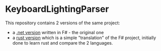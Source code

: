 # KeyboardLightingParser

This repository contains 2 versions of the same project:

- a [.net version](./dotnet/README.md) written in F# - the original one
- a [rust version](./rust/README.md) which is a simple "translation" of the F# project, initially done to learn rust and compare the 2 languages.
